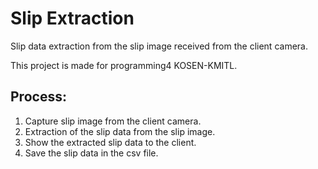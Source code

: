 # Slip Extraction
Slip data extraction from the slip image received from the client camera.
  
This project is made for programming4 KOSEN-KMITL.
## Process:
1. Capture slip image from the client camera.
2. Extraction of the slip data from the slip image.
3. Show the extracted slip data to the client.
4. Save the slip data in the csv file.